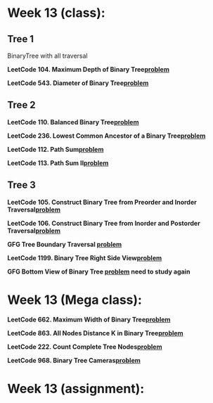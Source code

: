 # Week 13 (class):

## Tree 1

BinaryTree with all traversal <br/>

**LeetCode 104. Maximum Depth of Binary Tree[problem](https://leetcode.com/problems/maximum-depth-of-binary-tree/)**

**LeetCode 543. Diameter of Binary Tree[problem](https://leetcode.com/problems/diameter-of-binary-tree/)**

## Tree 2

**LeetCode 110. Balanced Binary Tree[problem](https://leetcode.com/problems/balanced-binary-tree/)**

**LeetCode 236. Lowest Common Ancestor of a Binary Tree[problem](https://leetcode.com/problems/lowest-common-ancestor-of-a-binary-tree/)**

**LeetCode 112. Path Sum[problem](https://leetcode.com/problems/path-sum/)**

**LeetCode 113. Path Sum II[problem](https://leetcode.com/problems/path-sum-ii/)**

## Tree 3

**LeetCode 105. Construct Binary Tree from Preorder and Inorder Traversal[problem](https://leetcode.com/problems/construct-binary-tree-from-preorder-and-inorder-traversal/)**

**LeetCode 106. Construct Binary Tree from Inorder and Postorder Traversal[problem](https://leetcode.com/problems/construct-binary-tree-from-inorder-and-postorder-traversal/)**

**GFG Tree Boundary Traversal [problem](https://www.geeksforgeeks.org/problems/boundary-traversal-of-binary-tree/1)**

**LeetCode 1199. Binary Tree Right Side View[problem](https://leetcode.com/problems/binary-tree-right-side-view/)**

**GFG Bottom View of Binary Tree [problem](https://www.geeksforgeeks.org/problems/bottom-view-of-binary-tree/1) need to study again**

# Week 13 (Mega class):

**LeetCode 662. Maximum Width of Binary Tree[problem](https://leetcode.com/problems/maximum-width-of-binary-tree/)**

**LeetCode 863. All Nodes Distance K in Binary Tree[problem](https://leetcode.com/problems/all-nodes-distance-k-in-binary-tree/)**

**LeetCode 222. Count Complete Tree Nodes[problem](https://leetcode.com/problems/count-complete-tree-nodes/)**

**LeetCode 968. Binary Tree Cameras[problem](https://leetcode.com/problems/binary-tree-cameras/)**

# Week 13 (assignment):
